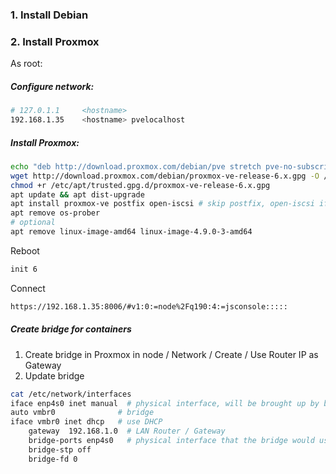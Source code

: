### 1. Install Debian
### 2. Install Proxmox
As root:
##### Configure network:
```bash
# 127.0.1.1     <hostname>
192.168.1.35    <hostname> pvelocalhost
```
##### Install Proxmox:
```bash
echo "deb http://download.proxmox.com/debian/pve stretch pve-no-subscription" > /etc/apt/sources.list.d/pve-install-repo.list
wget http://download.proxmox.com/debian/proxmox-ve-release-6.x.gpg -O /etc/apt/trusted.gpg.d/proxmox-ve-release-6.x.gpg
chmod +r /etc/apt/trusted.gpg.d/proxmox-ve-release-6.x.gpg
apt update && apt dist-upgrade
apt install proxmox-ve postfix open-iscsi # skip postfix, open-iscsi if not needed
apt remove os-prober
# optional
apt remove linux-image-amd64 linux-image-4.9.0-3-amd64
```
Reboot
```bash
init 6
```
Connect
```html
https://192.168.1.35:8006/#v1:0:=node%2Fq190:4:=jsconsole:::::
```
##### Create bridge for containers
1. Create bridge in Proxmox in node / Network / Create / Use Router IP as Gateway
2. Update bridge
```bash
cat /etc/network/interfaces
iface enp4s0 inet manual  # physical interface, will be brought up by bridge
auto vmbr0              # bridge
iface vmbr0 inet dhcp   # use DHCP
	gateway  192.168.1.0  # LAN Router / Gateway
	bridge-ports enp4s0   # physical interface that the bridge would use
	bridge-stp off
	bridge-fd 0
  ```
